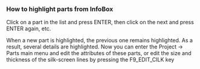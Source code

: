 ### How to highlight parts from InfoBox

Click on a part in the list and press ENTER, then click on the next and press ENTER again, etc.

[](pictures/sel_p1.png)

[](pictures/sel_p2.png)

[](pictures/sel_p3.png)

[](pictures/sel_p4.png)

[](pictures/sel_p5.png)

[](pictures/sel_p6.png)

[](pictures/sel_p7.png)

When a new part is highlighted, the previous one remains highlighted. As a result, several details are highlighted. Now you can enter the Project -> Parts main menu and edit the attributes of these parts, or edit the size and thickness of the silk-screen lines by pressing the F9_EDIT_CILK key
